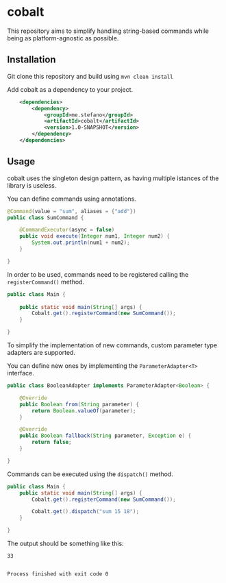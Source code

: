 # cobalt

This repository aims to simplify handling string-based commands while being as platform-agnostic as possible.

## Installation

Git clone this repository and build using ``mvn clean install``

Add cobalt as a dependency to your project.

```xml
    <dependencies>
        <dependency>
            <groupId>me.stefano</groupId>
            <artifactId>cobalt</artifactId>
            <version>1.0-SNAPSHOT</version>
        </dependency>
    </dependencies>
```

## Usage

cobalt uses the singleton design pattern, as having multiple istances of the library is useless. 

You can define commands using annotations.

```java
@Command(value = "sum", aliases = {"add"})
public class SumCommand {

    @CommandExecutor(async = false)
    public void execute(Integer num1, Integer num2) {
        System.out.println(num1 + num2);
    }

}
```

In order to be used, commands need to be registered calling the ```registerCommand()``` method.

```java
public class Main {
    
    public static void main(String[] args) {
        Cobalt.get().registerCommand(new SumCommand());
    }

}
```

To simplify the implementation of new commands, custom parameter type adapters are supported.

You can define new ones by implementing the ```ParameterAdapter<T>``` interface.

```java
public class BooleanAdapter implements ParameterAdapter<Boolean> {

    @Override
    public Boolean from(String parameter) {
        return Boolean.valueOf(parameter);
    }

    @Override
    public Boolean fallback(String parameter, Exception e) {
        return false;
    }

}
```

Commands can be executed using the ```dispatch()``` method.

```java
public class Main {
    public static void main(String[] args) {
        Cobalt.get().registerCommand(new SumCommand());

        Cobalt.get().dispatch("sum 15 18");
    }

}
```
The output should be something like this:

```
33


Process finished with exit code 0
```